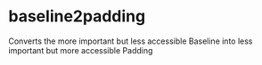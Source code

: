 # baseline2padding
Converts the more important but less accessible Baseline into less important but more accessible Padding
